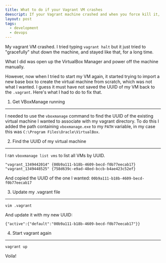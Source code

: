 ```yaml
---
title: What to do if your Vagrant VM crashes
deescript: If your Vagrant machine crashed and when you force kill it, vagrant forgets about its existence - here's how to fix that.
layout: post
tags:
  - development
  - devops
---
```

 
My vagrant VM crashed. I tried typing `vagrant halt` but it just tried to "gracefully" shut down the machine, and stayed like that, for a long time.

What I did was open up the VirtualBox Manager and power off the machine manually.

However, now when I tried to start my VM again, it started trying to import a new base box to create the virtual machine from scratch, which was not what I wanted. I guess it must have not saved the UUID of my VM back to the `.vagrant`. Here's what I had to do to fix that.

1. Get VBoxManage running
---

I needed to use the `vboxmanage` command to find the UUID of the existing virtual machine I wanted to associate with my vagrant directory. To do this I added the path containing <code>vboxmanage.exe</code> to my <code>PATH</code> variable, in my case this was `C:\Program Files\Oracle\VirtualBox`.

2. Find the UUID of my virtual machine
---

I ran `vboxmanage list vms` to list all VMs by UUID.

```
"vagrant_1349442014" {00b9a111-b18b-4609-becd-f0b77eecab17}
"vagrant_1349448525" {758d639c-e9ad-48ed-bccb-b4ae423c52ef}
```

And copied the UUID of the one I wanted: `00b9a111-b18b-4609-becd-f0b77eecab17`

3. Update my .vagrant file
---

```
vim .vagrant
```

And update it with my new UUID:

```
{"active":{"default":"00b9a111-b18b-4609-becd-f0b77eecab17"}}
```

4. Start vagrant again
---

```
vagrant up
```

Voila! 
